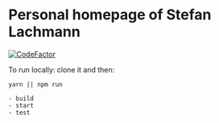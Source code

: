 # Personal homepage of Stefan Lachmann

[![CodeFactor](https://www.codefactor.io/repository/github/2lach/2lach.github.io/badge)](https://www.codefactor.io/repository/github/2lach/2lach.github.io)

To run locally: clone it and then:

`yarn || npm run`

```npm scripts
- build
- start
- test
```
